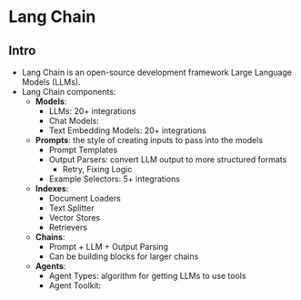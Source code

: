 # Lang Chain

## Intro
- Lang Chain is an open-source development framework Large Language Models (LLMs).
- Lang Chain components:
  - **Models**:
    - LLMs: 20+ integrations
    - Chat Models:
    - Text Embedding Models: 20+ integrations
  - **Prompts**: the style of creating inputs to pass into the models 
    - Prompt Templates
    - Output Parsers: convert LLM output to more structured formats
      - Retry, Fixing Logic
    - Example Selectors:  5+ integrations
  - **Indexes**:
    - Document Loaders
    - Text Splitter
    - Vector Stores
    - Retrievers
  - **Chains**:
    - Prompt + LLM + Output Parsing
    - Can be building blocks for larger chains
  - **Agents**:
    - Agent Types: algorithm for getting LLMs to use tools
    - Agent Toolkit: 
